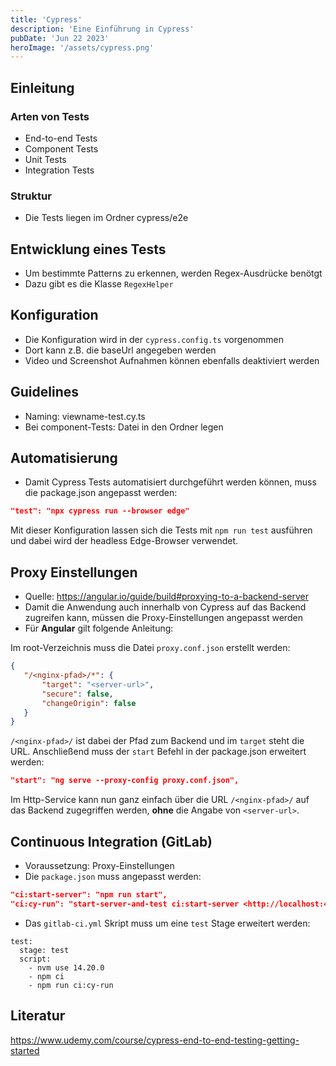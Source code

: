 ```yaml
---
title: 'Cypress'
description: 'Eine Einführung in Cypress'
pubDate: 'Jun 22 2023'
heroImage: '/assets/cypress.png'
---
```


## Einleitung

### Arten von Tests

- End-to-end Tests
- Component Tests
- Unit Tests
- Integration Tests

### Struktur

- Die Tests liegen im Ordner cypress/e2e

## Entwicklung eines Tests

- Um bestimmte Patterns zu erkennen, werden Regex-Ausdrücke benötgt
- Dazu gibt es die Klasse `RegexHelper`

## Konfiguration

- Die Konfiguration wird in der `cypress.config.ts` vorgenommen
- Dort kann z.B. die baseUrl angegeben werden
- Video und Screenshot Aufnahmen können ebenfalls deaktiviert werden

## Guidelines

- Naming: viewname-test.cy.ts
- Bei component-Tests: Datei in den Ordner legen

## Automatisierung

- Damit Cypress Tests automatisiert durchgeführt werden können, muss die package.json angepasst werden:

```json
"test": "npx cypress run --browser edge"

```

Mit dieser Konfiguration lassen sich die Tests mit `npm run test` ausführen und dabei wird der headless Edge-Browser verwendet.

## Proxy Einstellungen

- Quelle: https://angular.io/guide/build#proxying-to-a-backend-server
- Damit die Anwendung auch innerhalb von Cypress auf das Backend zugreifen kann, müssen die Proxy-Einstellungen angepasst werden
- Für **Angular** gilt folgende Anleitung:

Im root-Verzeichnis muss die Datei `proxy.conf.json` erstellt werden:

```json
{
   "/<nginx-pfad>/*": {
       "target": "<server-url>",
       "secure": false,
       "changeOrigin": false
   }
}

```

`/<nginx-pfad>/` ist dabei der Pfad zum Backend und im `target` steht die URL.
Anschließend muss der `start` Befehl in der package.json erweitert werden:

```json
"start": "ng serve --proxy-config proxy.conf.json",

```

Im Http-Service kann nun ganz einfach über die URL `/<nginx-pfad>/` auf das Backend zugegriffen werden, **ohne** die Angabe von `<server-url>`.

## Continuous Integration (GitLab)

- Voraussetzung: Proxy-Einstellungen
- Die `package.json` muss angepasst werden:

```json
"ci:start-server": "npm run start",
"ci:cy-run": "start-server-and-test ci:start-server <http://localhost:4200> cy:run"

```

- Das `gitlab-ci.yml` Skript muss um eine `test` Stage erweitert werden:

```
test:
  stage: test
  script:
    - nvm use 14.20.0
    - npm ci
    - npm run ci:cy-run

```

## Literatur

https://www.udemy.com/course/cypress-end-to-end-testing-getting-started